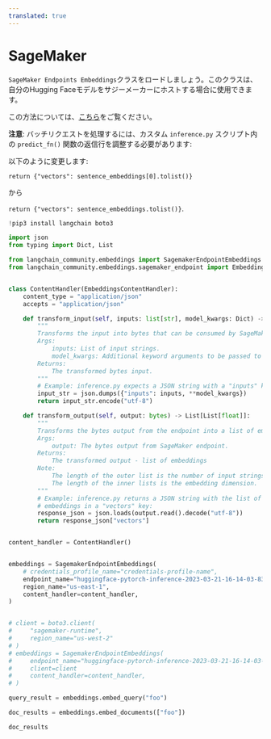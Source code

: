 ```yaml
---
translated: true
---
```


# SageMaker

`SageMaker Endpoints Embeddings`クラスをロードしましょう。このクラスは、自分のHugging Faceモデルをサジーメーカーにホストする場合に使用できます。

この方法については、[こちら](https://www.philschmid.de/custom-inference-huggingface-sagemaker)をご覧ください。

**注意**: バッチリクエストを処理するには、カスタム `inference.py` スクリプト内の `predict_fn()` 関数の返信行を調整する必要があります:

以下のように変更します:

`return {"vectors": sentence_embeddings[0].tolist()}`

から

`return {"vectors": sentence_embeddings.tolist()}`.

```python
!pip3 install langchain boto3
```

```python
import json
from typing import Dict, List

from langchain_community.embeddings import SagemakerEndpointEmbeddings
from langchain_community.embeddings.sagemaker_endpoint import EmbeddingsContentHandler


class ContentHandler(EmbeddingsContentHandler):
    content_type = "application/json"
    accepts = "application/json"

    def transform_input(self, inputs: list[str], model_kwargs: Dict) -> bytes:
        """
        Transforms the input into bytes that can be consumed by SageMaker endpoint.
        Args:
            inputs: List of input strings.
            model_kwargs: Additional keyword arguments to be passed to the endpoint.
        Returns:
            The transformed bytes input.
        """
        # Example: inference.py expects a JSON string with a "inputs" key:
        input_str = json.dumps({"inputs": inputs, **model_kwargs})
        return input_str.encode("utf-8")

    def transform_output(self, output: bytes) -> List[List[float]]:
        """
        Transforms the bytes output from the endpoint into a list of embeddings.
        Args:
            output: The bytes output from SageMaker endpoint.
        Returns:
            The transformed output - list of embeddings
        Note:
            The length of the outer list is the number of input strings.
            The length of the inner lists is the embedding dimension.
        """
        # Example: inference.py returns a JSON string with the list of
        # embeddings in a "vectors" key:
        response_json = json.loads(output.read().decode("utf-8"))
        return response_json["vectors"]


content_handler = ContentHandler()


embeddings = SagemakerEndpointEmbeddings(
    # credentials_profile_name="credentials-profile-name",
    endpoint_name="huggingface-pytorch-inference-2023-03-21-16-14-03-834",
    region_name="us-east-1",
    content_handler=content_handler,
)


# client = boto3.client(
#     "sagemaker-runtime",
#     region_name="us-west-2"
# )
# embeddings = SagemakerEndpointEmbeddings(
#     endpoint_name="huggingface-pytorch-inference-2023-03-21-16-14-03-834",
#     client=client
#     content_handler=content_handler,
# )
```

```python
query_result = embeddings.embed_query("foo")
```

```python
doc_results = embeddings.embed_documents(["foo"])
```

```python
doc_results
```
